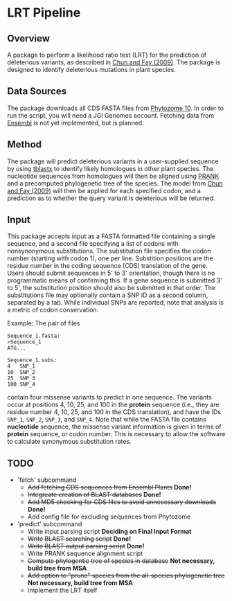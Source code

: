 LRT Pipeline
============

Overview
--------
A package to perform a likelihood ratio test (LRT) for the prediction of
deleterious variants, as described in 
[Chun and Fay (2009)](http://genome.cshlp.org/content/19/9/1553.abstract). The
package is designed to identify deleterious mutations in plant species.

Data Sources
------------
The package downloads all CDS FASTA files from
[Phytozome 10](http://phytozome.jgi.doe.gov/). In order to run the script, you
will need a JGI Genomes account. Fetching data from [Ensembl](http://plants.ensembl.org)
is not yet implemented, but is planned.

Method
------
The package will predict deleterious variants in a user-supplied sequence by
using [tblastx](http://blast.ncbi.nlm.nih.gov/Blast.cgi) to identify likely
homologues in other plant species. The nucleotide sequences from homologues
will then be aligned using [PRANK](http://wasabiapp.org/software/prank/)
and a precomputed phylogenetic tree of the species. The model from 
[Chun and Fay (2009)](http://genome.cshlp.org/content/19/9/1553.abstract) will then
be applied for each specified codon, and a prediction as to whether the query
variant is deleterious will be returned.

Input
-----
This package accepts input as a FASTA formatted file containing a single 
sequence, and a second file specifying a list of codons with nonsynonymous
substitutions. The substitution file specifies the codon number (starting 
with codon 1), one per line. Substition positions are the residue number 
in the coding sequence (CDS) translation of the gene. Users should submit 
sequences in 5' to 3' orientation, though there is no programmatic means of
confirming this. If a gene sequence is submitted 3' to 5', the substitution
position should also be submitted in that order. The substitutions file
may optionally contain a SNP ID as a second column, separated by a tab. While
individual SNPs are reported, note that analysis is a metric of codon
conservation.

Example: The pair of files
```
Sequence_1.fasta:
>Sequence_1
ATG...

Sequence_1.subs:
4   SNP_1
10  SNP_2
25  SNP_3
100 SNP_4
```

contain four missense variants to predict in one sequence. The variants occur
at positions 4, 10, 25, and 100 in the **protein** sequence (i.e., they are
residue number 4, 10, 25, and 100 in the CDS translation), and have the IDs
``SNP_1``, ``SNP_2``, ``SNP_3``, and ``SNP_4``. Note that while
the FASTA file contains **nucleotide** sequence, the missense variant
information is given in terms of **protein** sequence, or codon number. This is
necessary to allow the software to calculate synonymous substitution rates.

TODO
----
* 'fetch' subcommand
    * ~~Add fetching CDS sequences from Ensembl Plants~~ **Done!**
    * ~~Integreate creation of BLAST databases~~ **Done!**
    * ~~Add MD5 checking for CDS files to avoid unnecessary downloads~~ **Done!**
    * Add config file for excluding sequences from Phytozome
* 'predict' subcommand
    * Write input parsing script **Deciding on Final Input Format**
    * ~~Write BLAST searching script~~ **Done!**
    * ~~Write BLAST output parsing script~~ **Done!**
    * Write PRANK sequence alignment script
    * ~~Compute phylogentic tree of species in database~~ **Not necessary, build tree from MSA**
    * ~~Add option to "prune" species from the all-species phylogenetic tree~~ **Not necessary, build tree from MSA**
    * Implement the LRT itself
